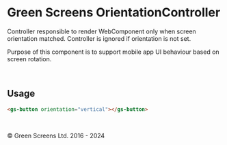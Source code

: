 
# Green Screens OrientationController

Controller responsible to render WebComponent only when screen orientation matched.
Controller is ignored if orientation is not set.

Purpose of this component is to support mobile app UI behaviour based on screen rotation.

<br>

## Usage 

```HTML
<gs-button orientation="vertical"></gs-button>
```

<br>

&copy; Green Screens Ltd. 2016 - 2024
